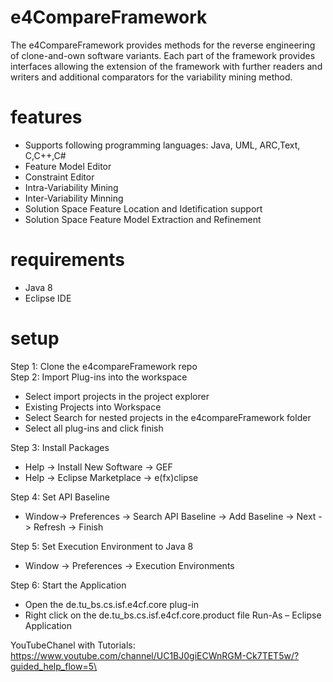 
# e4CompareFramework
The e4CompareFramework provides methods for the reverse engineering of clone-and-own software variants.
Each part of the framework provides interfaces allowing the extension of the framework with further readers and writers and additional comparators for the variability mining method.

# features
- Supports following programming languages: Java, UML, ARC,Text, C,C++,C# 
- Feature Model Editor
- Constraint Editor
- Intra-Variability Mining
- Inter-Variability Minning
- Solution Space Feature Location and Idetification support
- Solution Space Feature Model Extraction and Refinement

# requirements 
- Java 8
- Eclipse IDE
# setup
Step 1: Clone the e4compareFramework repo <br/>
Step 2: Import Plug-ins into the workspace <br/>
- Select import projects in the project explorer <br/>
- Existing Projects into Workspace <br/>
- Select Search for nested projects in the e4compareFramework folder <br/>
- Select all plug-ins and click finish <br/>

Step 3: Install Packages 
- Help -> Install New Software -> GEF 
- Help -> Eclipse Marketplace -> e(fx)clipse<br/>

Step 4: Set API Baseline <br/>
- Window-> Preferences -> Search API Baseline -> Add Baseline -> Next -> Refresh -> Finish<br/>

Step 5: Set Execution Environment to Java 8 <br/>
- Window -> Preferences -> Execution Environments <br/>

Step 6: Start the Application<br/>
-  Open the de.tu_bs.cs.isf.e4cf.core plug-in<br/>
-  Right click on the de.tu_bs.cs.isf.e4cf.core.product file Run-As – Eclipse Application<br/>


YouTubeChanel with Tutorials:\
https://www.youtube.com/channel/UC1BJ0giECWnRGM-Ck7TET5w/?guided_help_flow=5\
